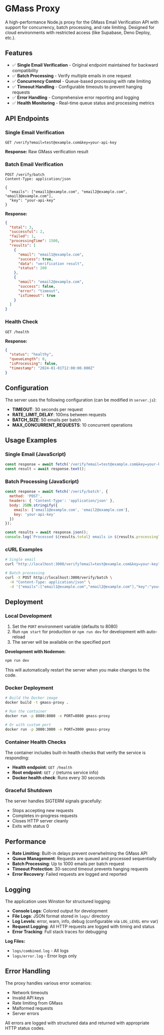 # GMass Proxy

A high-performance Node.js proxy for the GMass Email Verification API with support for concurrency, batch processing, and rate limiting. Designed for cloud environments with restricted access (like Supabase, Deno Deploy, etc.).

## Features

- ✅ **Single Email Verification** - Original endpoint maintained for backward compatibility
- ✅ **Batch Processing** - Verify multiple emails in one request
- ✅ **Concurrency Control** - Queue-based processing with rate limiting
- ✅ **Timeout Handling** - Configurable timeouts to prevent hanging requests
- ✅ **Error Handling** - Comprehensive error reporting and logging
- ✅ **Health Monitoring** - Real-time queue status and processing metrics

## API Endpoints

### Single Email Verification
```http
GET /verify?email=test@example.com&key=your-api-key
```

**Response:** Raw GMass verification result

### Batch Email Verification
```http
POST /verify/batch
Content-Type: application/json

{
  "emails": ["email1@example.com", "email2@example.com", "email3@example.com"],
  "key": "your-api-key"
}
```

**Response:**
```json
{
  "total": 3,
  "successful": 2,
  "failed": 1,
  "processingTime": 1500,
  "results": [
    {
      "email": "email1@example.com",
      "success": true,
      "data": "verification result",
      "status": 200
    },
    {
      "email": "email2@example.com",
      "success": false,
      "error": "timeout",
      "isTimeout": true
    }
  ]
}
```

### Health Check
```http
GET /health
```

**Response:**
```json
{
  "status": "healthy",
  "queueLength": 0,
  "isProcessing": false,
  "timestamp": "2024-01-01T12:00:00.000Z"
}
```

## Configuration

The server uses the following configuration (can be modified in `server.js`):

- **TIMEOUT**: 30 seconds per request
- **RATE_LIMIT_DELAY**: 100ms between requests
- **BATCH_SIZE**: 50 emails per batch
- **MAX_CONCURRENT_REQUESTS**: 10 concurrent operations

## Usage Examples

### Single Email (JavaScript)
```javascript
const response = await fetch('/verify?email=test@example.com&key=your-key');
const result = await response.text();
```

### Batch Processing (JavaScript)
```javascript
const response = await fetch('/verify/batch', {
  method: 'POST',
  headers: { 'Content-Type': 'application/json' },
  body: JSON.stringify({
    emails: ['email1@example.com', 'email2@example.com'],
    key: 'your-api-key'
  })
});

const results = await response.json();
console.log(`Processed ${results.total} emails in ${results.processingTime}ms`);
```

### cURL Examples
```bash
# Single email
curl "http://localhost:3000/verify?email=test@example.com&key=your-key"

# Batch processing
curl -X POST http://localhost:3000/verify/batch \
  -H "Content-Type: application/json" \
  -d '{"emails":["email1@example.com","email2@example.com"],"key":"your-key"}'
```

## Deployment

### Local Development
1. Set the `PORT` environment variable (defaults to 8080)
2. Run `npm start` for production or `npm run dev` for development with auto-reload
3. The server will be available on the specified port

**Development with Nodemon:**
```bash
npm run dev
```
This will automatically restart the server when you make changes to the code.

### Docker Deployment
```bash
# Build the Docker image
docker build -t gmass-proxy .

# Run the container
docker run -p 8080:8080 -e PORT=8080 gmass-proxy

# Or with custom port
docker run -p 3000:3000 -e PORT=3000 gmass-proxy
```

### Container Health Checks
The container includes built-in health checks that verify the service is responding:
- **Health endpoint**: `GET /health`
- **Root endpoint**: `GET /` (returns service info)
- **Docker health check**: Runs every 30 seconds

### Graceful Shutdown
The server handles SIGTERM signals gracefully:
- Stops accepting new requests
- Completes in-progress requests
- Closes HTTP server cleanly
- Exits with status 0

## Performance

- **Rate Limiting**: Built-in delays prevent overwhelming the GMass API
- **Queue Management**: Requests are queued and processed sequentially
- **Batch Processing**: Up to 1000 emails per batch request
- **Timeout Protection**: 30-second timeout prevents hanging requests
- **Error Recovery**: Failed requests are logged and reported

## Logging

The application uses Winston for structured logging:

- **Console Logs**: Colored output for development
- **File Logs**: JSON format stored in `logs/` directory
- **Log Levels**: error, warn, info, debug (configurable via `LOG_LEVEL` env var)
- **Request Logging**: All HTTP requests are logged with timing and status
- **Error Tracking**: Full stack traces for debugging

**Log Files:**
- `logs/combined.log` - All logs
- `logs/error.log` - Error logs only

## Error Handling

The proxy handles various error scenarios:
- Network timeouts
- Invalid API keys
- Rate limiting from GMass
- Malformed requests
- Server errors

All errors are logged with structured data and returned with appropriate HTTP status codes.